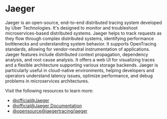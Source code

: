 # Jaeger

Jaeger is an open-source, end-to-end distributed tracing system developed by Uber Technologies. It's designed to monitor and troubleshoot microservices-based distributed systems. Jaeger helps to track requests as they flow through complex distributed systems, identifying performance bottlenecks and understanding system behavior. It supports OpenTracing standards, allowing for vendor-neutral instrumentation of applications. Jaeger features include distributed context propagation, dependency analysis, and root cause analysis. It offers a web UI for visualizing traces and a flexible architecture supporting various storage backends. Jaeger is particularly useful in cloud-native environments, helping developers and operators understand latency issues, optimize performance, and debug problems in microservices architectures.

Visit the following resources to learn more:

- [@official@Jaeger](https://www.jaegertracing.io/)
- [@official@Jaeger Documentation](https://www.jaegertracing.io/docs/1.37/)
- [@opensource@jaegertracing/jaeger](https://github.com/jaegertracing/jaeger)